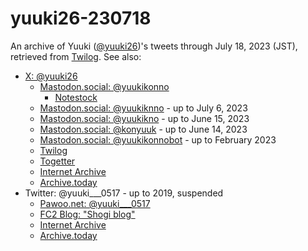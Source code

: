 # yuuki26-230718

An archive of Yuuki ([@yuuki26](https://x.com/yuuki26))'s tweets
through July 18, 2023 (JST), retrieved from
[Twilog](https://twilog.togetter.com/yuuki26).  See also:

* [X: @yuuki26](https://x.com/yuuki26)
    * [Mastodon.social: @yuukikonno](https://mastodon.social/@yuukikonno)
        * [Notestock](https://notestock.osa-p.net/@yuukikonno@mastodon.social/view)
    * [Mastodon.social: @yuukiknno](https://mastodon.social/@yuukiknno) - up to July 6, 2023
    * [Mastodon.social: @yuukikno](https://mastodon.social/@yuukikno) - up to June 15, 2023
    * [Mastodon.social: @konyuuk](https://mastodon.social/@konyuuk) - up to June 14, 2023
    * [Mastodon.social: @yuukikonnobot](https://mastodon.social/@yuukikonnobot) - up to February 2023
    * [Twilog](https://twilog.togetter.com/yuuki26)
    * [Togetter](https://togetter.com/li/2144709)
    * [Internet Archive](https://web.archive.org/web/*/https://twitter.com/yuuki26/status*)
    * [Archive.today](https://archive.is/https://twitter.com/yuuki26/*)
* Twitter: @yuuki___0517 - up to 2019, suspended
    * [Pawoo.net: @yuuki___0517](https://pawoo.net/@yuuki___0517)
    * [FC2 Blog: "Shogi blog"](https://yuukishogi.blog.fc2.com/)
    * [Internet Archive](https://web.archive.org/web/*/https://twitter.com/yuuki___0517/status*)
    * [Archive.today](https://archive.is/https://twitter.com/yuuki___0517/*)
